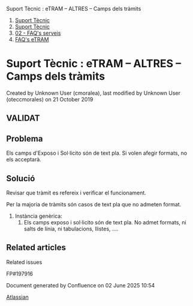 Suport Tècnic : eTRAM – ALTRES – Camps dels tràmits  

1.  [Suport Tècnic](index.html)
2.  [Suport Tècnic](13893782.html)
3.  [02 - FAQ's serveis](26313393.html)
4.  [FAQ's eTRAM](28705567.html)

Suport Tècnic : eTRAM – ALTRES – Camps dels tràmits
===================================================

Created by Unknown User (cmoralea), last modified by Unknown User (oteccmorales) on 21 October 2019

VALIDAT
-------

Problema
--------

Els camps d'Exposo i Sol·licito són de text pla. Si volen afegir formats, no els acceptarà.

Solució
-------

Revisar que tràmit es refereix i verificar el funcionament. 

Per la majoria de tràmits són casos de text pla que no admeten format.  
  

1.  Instància genèrica:  
    1.  Els camps exposo i sol·licito són de text pla. No admet formats, ni salts de línia, ni tabulacions, llistes, ....

Related articles
----------------

  

Related issues

FP#197916

Document generated by Confluence on 02 June 2025 10:54

[Atlassian](http://www.atlassian.com/)